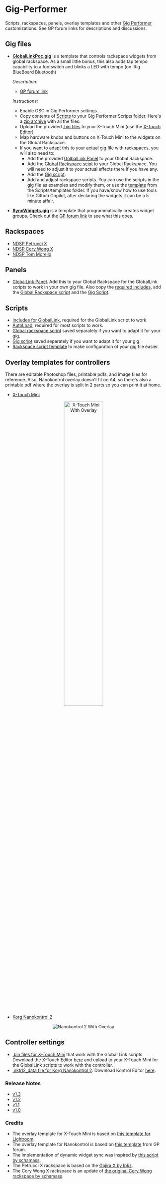 <!-- markdownlint-disable MD007 -->
<!-- markdownlint-disable MD033 -->
# Gig-Performer

Scripts, rackspaces, panels, overlay templates and other [Gig Performer](https://gigperformer.com/) customizations. See GP forum links for descriptions and discussions.

## Gig files

- [**GlobalLinkPoc.gig**](bin/globallink_gig.zip) is a template that controls rackspace widgets from global rackspace. As a small little bonus, this also adds tap tempo capability to a footswitch and blinks a LED with tempo (on iRig BlueBoard Bluetooth)

    *Description:*

  - [GP forum link](https://community.gigperformer.com/t/20563)

  *Instructions:*

    - Enable OSC in Gig Performer settings.
    - Copy contents of [Scripts](Scripts/) to your Gig Performer Scripts folder. Here's a [zip archive](bin/globallink_scripts.zip) with all the files.
    - Upload the provided [.bin files](Controllers/Settings/X-Touch%20Mini) to your X-Touch Mini (use the [X-Touch Editor](https://www.behringer.com/product.html?modelCode=0808-AAF))
    - Map hardware knobs and buttons on X-Touch Mini to the widgets on the Global Rackspace.
    - If you want to adapt this to your actual gig file with rackspaces, you will also need to:
      - Add the provided [GolbalLink Panel](bin/globallink_panel.zip) to your Global Rackspace.
      - Add the [Global Rackspace scipt](Scripts/gl_global_rack.gpscript) to your Global Rackspace. You will need to adjust it to your actual effects there if you have any.
      - Add the [Gig script](Scripts/gl_gig.gpscript).
      - Add and adjust rackspace scripts. You can use the scripts in the gig file as examples and modify them, or use the [template](Scripts/templates/gl_rs_template.gpscript) from the Scripts/templates folder. If you have/know how to use tools like Github Copilot, after declaring the widgets it can be a 5 minute affair.

- [**SyncWidgets.gig**](bin/syncwidgets_gig.zip) is a template that programmatically creates widget groups. Check out the [GP forum link](https://community.gigperformer.com/t/assignable-widget-groups-with-a-gig-file-and-examples/20754) to see what this does.

## Rackspaces

- [NDSP Petrucci X](bin/petrucci_x_rack.zip)
- [NDSP Cory Wong X](bin/corywong_x_rack.zip)
- [NDSP Tom Morello](bin/morello_rack.zip)
<!-- - [Global rackspace]() (coming soon) -->

## Panels

- [GlobalLink Panel](bin/globallink_panel.zip). Add this to your Global Rackspace for the GlobalLink scripts to work in your own gig file. Also copy the [required includes](Scripts/includes), add the [Global Rackspace script](Scripts/gl_global_rack.gpscript) and the [Gig Script](Scripts/gl_gig.gpscript).

## Scripts

- [Includes for GlobalLink](Scripts/includes), required for the GlobalLink script to work.
- [AutoLoad](Scripts/AutoLoad), required for most scripts to work.
- [Global rackspace script](Scripts/gl_global_rack.gpscript) saved separately if you want to adapt it for your gig.
- [Gig script](Scripts/gl_gig.gpscript) saved separately if you want to adapt it for your gig.
- [Rackspace script template](Scripts/templates/gl_rs_template.gpscript) to make configuration of your gig file easier.

## Overlay templates for controllers

There are editable Photoshop files, printable pdfs, and image files for reference. Also, Nanokontrol overlay doesn't fit on A4, so there's also a printable pdf where the overlay is split in 2 parts so you can print it at home.

- [X-Touch Mini](Controllers/Overlays/X-Touch%20Mini)

<div style="text-align: center">
<img src="./Controllers/Overlays/X-Touch%20Mini/gl%20overlay%20x-touch%20mini%204.png" alt="X-Touch Mini With Overlay" style="width: 50%">
</div>

- [Korg Nanokontrol 2](Controllers/Overlays/Nanokontrol%202)

<div style="text-align: center">
<img src ="./Controllers/Overlays/Nanokontrol%202/nanoKONTROL2-Skin-ver-10.png" alt = "Nanokontrol 2 With Overlay">
</div>

## Controller settings

- [.bin files for X-Touch Mini](Controllers/Settings/X-Touch%20Mini) that work with the Global Link scripts. Download the X-Touch Editor [here](https://www.behringer.com/product.html?modelCode=0808-AAF) and upload to your X-Touch Mini for the GlobalLink scripts to work with the controller.
- [.nktrl2_data file for Korg Nanokontrol 2](Controllers/Settings/Nanokontrol%202/nanokontrol2%20default.nktrl2_data). Download Kontrol Editor [here](https://www.korg.com/us/support/download/software/1/133/1355/).

### Release Notes

- [v1.3](RELEASE_NOTES.md#version-13)
- [v1.2](RELEASE_NOTES.md#version-12)
- [v1.1](RELEASE_NOTES.md#version-11)
- [v1.0](RELEASE_NOTES.md#version-10)

### Credits

- The overlay template for X-Touch Mini is based on [this template for Lightroom](https://drive.google.com/uc?export=download&id=1ETpBydF9yPbNrgkYw7VU5eQ0otGsZAkH).
- The overlay template for Nanokontrol is based on [this template](https://community.gigperformer.com/t/nanokontrol-2-skin-template-for-you/13095) from GP forum.
- The implementation of dynamic widget sync was inspired by [this script by schamass](https://community.gigperformer.com/t/move-multiple-faders-relatively-with-one-single-knob-dca-like/10757).
- The Petrucci X rackspace is based on the [Gojira X by Ipkz](https://community.gigperformer.com/t/rackspace-ndsp-gojira-x-complete/17694).
- The Cory Wong X rackspace is an update of [the original Cory Wong rackspace by schamass](https://community.gigperformer.com/t/gig-ndsp-archetype-cory-wong-complete/12737).
